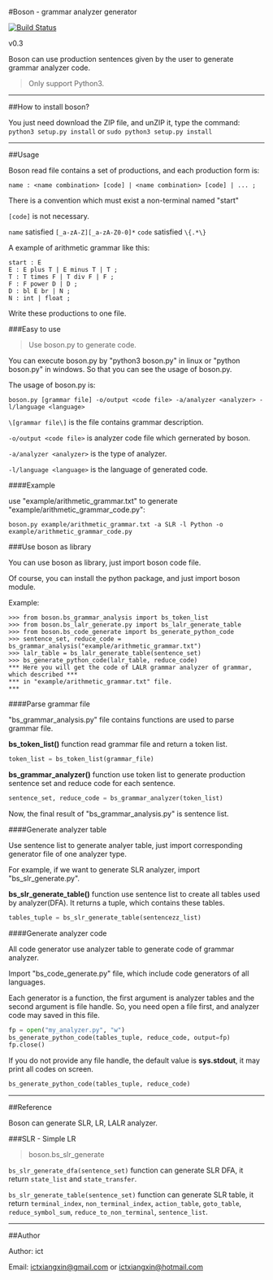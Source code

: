 #Boson  - grammar analyzer generator

[![Build Status](https://travis-ci.org/ictxiangxin/boson.svg?branch=master)](https://travis-ci.org/ictxiangxin/boson)

v0.3

Boson can use production sentences given by the user to generate grammar analyzer code.

> Only support Python3.

* * *

##How to install boson?

You just need download the ZIP file, and unZIP it, type the command:
 `python3 setup.py install` or `sudo python3 setup.py install`

* * *

##Usage

Boson read file contains a set of productions, and each production form is:

```
name : <name combination> [code] | <name combination> [code] | ... ;
```

There is a convention which must exist a non-terminal named "start"

`[code]` is not necessary.

`name` satisfied `[_a-zA-Z][_a-zA-Z0-0]*`
`code` satisfied `\{.*\}`

A example of arithmetic grammar like this:

```
start : E
E : E plus T | E minus T | T ;
T : T times F | T div F | F ;
F : F power D | D ;
D : bl E br | N ;
N : int | float ;
```

Write these productions to one file.

###Easy to use

> Use boson.py to generate code.

You can execute boson.py by "python3 boson.py" in linux or "python boson.py" in windows.
So that you can see the usage of boson.py.

The usage of boson.py is:

```
boson.py [grammar file] -o/output <code file> -a/analyzer <analyzer> -l/language <language>
```

`\[grammar file\]` is the file contains grammar description.

`-o/output <code file>` is analyzer code file which gernerated by boson.

`-a/analyzer <analyzer>` is the type of analyzer.

`-l/language <language>` is the language of generated code.

####Example

use "example/arithmetic_grammar.txt" to generate "example/arithmetic_grammar_code.py":

```
boson.py example/arithmetic_grammar.txt -a SLR -l Python -o example/arithmetic_grammar_code.py
```

###Use boson as library

You can use boson as library, just import boson code file.

Of course, you can install the python package, and just import boson module.

Example:

    >>> from boson.bs_grammar_analysis import bs_token_list
    >>> from boson.bs_lalr_generate.py import bs_lalr_generate_table
    >>> from boson.bs_code_generate import bs_generate_python_code
    >>> sentence_set, reduce_code = bs_grammar_analysis("example/arithmetic_grammar.txt")
    >>> lalr_table = bs_lalr_generate_table(sentence_set)
    >>> bs_generate_python_code(lalr_table, reduce_code)
    *** Here you will get the code of LALR grammar analyzer of grammar, which described ***
    *** in "example/arithmetic_grammar.txt" file.                                       ***

####Parse grammar file

"bs_grammar_analysis.py" file contains functions are used to parse grammar file.

**bs_token_list()** function read grammar file and return a token list.

```python
token_list = bs_token_list(grammar_file)
```

**bs_grammar_analyzer()** function use token list to generate production sentence set and reduce code for each sentence.

```python
sentence_set, reduce_code = bs_grammar_analyzer(token_list)
```

Now, the final result of "bs_grammar_analysis.py" is sentence list.

####Generate analyzer table

Use sentence list to generate analyer table, just import corresponding generator file of one analyzer type.

For example, if we want to generate SLR analyzer, import "bs_slr_generate.py".

**bs_slr_generate_table()** function use sentence list to create all tables used by analyzer(DFA).
It returns a tuple, which contains these tables.

```python
tables_tuple = bs_slr_generate_table(sentencezz_list)
```

####Generate analyzer code

All code generator use analyzer table to generate code of grammar analyzer.

Import "bs_code_generate.py" file, which include code generators of all languages.

Each generator is a function, the first argument is analyzer tables and the second argument is file handle.
So, you need open a file first, and analyzer code may saved in this file.

```python
fp = open("my_analyzer.py", "w")
bs_generate_python_code(tables_tuple, reduce_code, output=fp)
fp.close()
```

If you do not provide any file handle, the default value is **sys.stdout**, it may print all codes on screen.

```python
bs_generate_python_code(tables_tuple, reduce_code)
```

* * *

##Reference

Boson can generate SLR, LR, LALR analyzer.

###SLR - Simple LR

> boson.bs_slr_generate

`bs_slr_generate_dfa(sentence_set)` function can generate SLR DFA, it return `state_list` and `state_transfer`.

`bs_slr_generate_table(sentence_set)` function can generate SLR table, it return `terminal_index`, `non_terminal_index`,
 `action_table`, `goto_table`, `reduce_symbol_sum`, `reduce_to_non_terminal`, `sentence_list`.

* * *

##Author

Author: ict

Email: ictxiangxin@gmail.com or ictxiangxin@hotmail.com